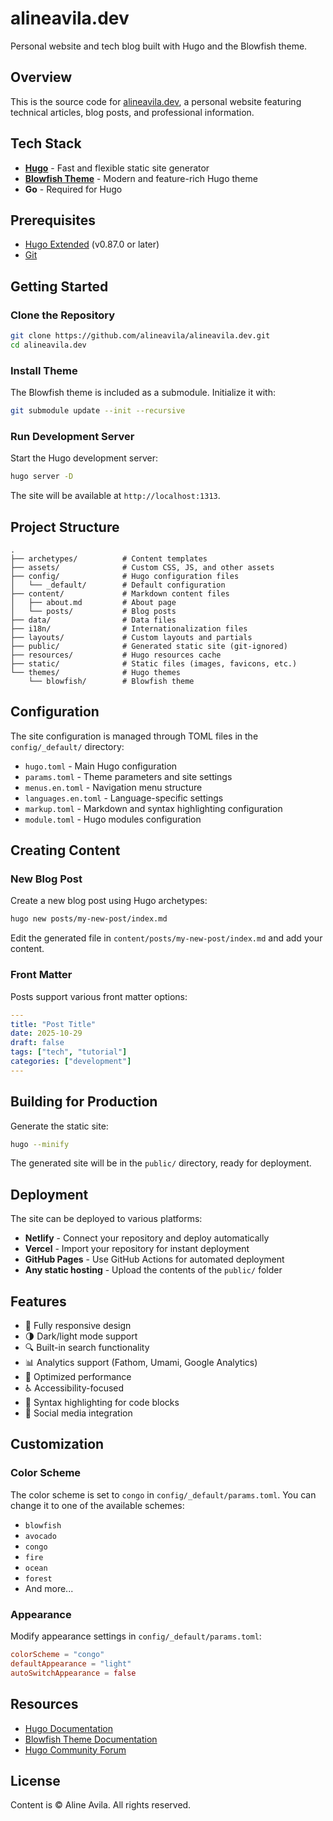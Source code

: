 # alineavila.dev

Personal website and tech blog built with Hugo and the Blowfish theme.

## Overview

This is the source code for [alineavila.dev](https://alineavila.dev), a personal website featuring technical articles, blog posts, and professional information.

## Tech Stack

- **[Hugo](https://gohugo.io/)** - Fast and flexible static site generator
- **[Blowfish Theme](https://blowfish.page/)** - Modern and feature-rich Hugo theme
- **Go** - Required for Hugo

## Prerequisites

- [Hugo Extended](https://gohugo.io/installation/) (v0.87.0 or later)
- [Git](https://git-scm.com/)

## Getting Started

### Clone the Repository

```bash
git clone https://github.com/alineavila/alineavila.dev.git
cd alineavila.dev
```

### Install Theme

The Blowfish theme is included as a submodule. Initialize it with:

```bash
git submodule update --init --recursive
```

### Run Development Server

Start the Hugo development server:

```bash
hugo server -D
```

The site will be available at `http://localhost:1313`.

## Project Structure

```
.
├── archetypes/          # Content templates
├── assets/              # Custom CSS, JS, and other assets
├── config/              # Hugo configuration files
│   └── _default/        # Default configuration
├── content/             # Markdown content files
│   ├── about.md         # About page
│   └── posts/           # Blog posts
├── data/                # Data files
├── i18n/                # Internationalization files
├── layouts/             # Custom layouts and partials
├── public/              # Generated static site (git-ignored)
├── resources/           # Hugo resources cache
├── static/              # Static files (images, favicons, etc.)
└── themes/              # Hugo themes
    └── blowfish/        # Blowfish theme
```

## Configuration

The site configuration is managed through TOML files in the `config/_default/` directory:

- `hugo.toml` - Main Hugo configuration
- `params.toml` - Theme parameters and site settings
- `menus.en.toml` - Navigation menu structure
- `languages.en.toml` - Language-specific settings
- `markup.toml` - Markdown and syntax highlighting configuration
- `module.toml` - Hugo modules configuration

## Creating Content

### New Blog Post

Create a new blog post using Hugo archetypes:

```bash
hugo new posts/my-new-post/index.md
```

Edit the generated file in `content/posts/my-new-post/index.md` and add your content.

### Front Matter

Posts support various front matter options:

```yaml
---
title: "Post Title"
date: 2025-10-29
draft: false
tags: ["tech", "tutorial"]
categories: ["development"]
---
```

## Building for Production

Generate the static site:

```bash
hugo --minify
```

The generated site will be in the `public/` directory, ready for deployment.

## Deployment

The site can be deployed to various platforms:

- **Netlify** - Connect your repository and deploy automatically
- **Vercel** - Import your repository for instant deployment
- **GitHub Pages** - Use GitHub Actions for automated deployment
- **Any static hosting** - Upload the contents of the `public/` folder

## Features

- 📱 Fully responsive design
- 🌗 Dark/light mode support
- 🔍 Built-in search functionality
- 📊 Analytics support (Fathom, Umami, Google Analytics)
- 🚀 Optimized performance
- ♿ Accessibility-focused
- 📝 Syntax highlighting for code blocks
- 🔗 Social media integration

## Customization

### Color Scheme

The color scheme is set to `congo` in `config/_default/params.toml`. You can change it to one of the available schemes:

- `blowfish`
- `avocado`
- `congo`
- `fire`
- `ocean`
- `forest`
- And more...

### Appearance

Modify appearance settings in `config/_default/params.toml`:

```toml
colorScheme = "congo"
defaultAppearance = "light"
autoSwitchAppearance = false
```

## Resources

- [Hugo Documentation](https://gohugo.io/documentation/)
- [Blowfish Theme Documentation](https://blowfish.page/docs/)
- [Hugo Community Forum](https://discourse.gohugo.io/)

## License

Content is © Aline Avila. All rights reserved.
